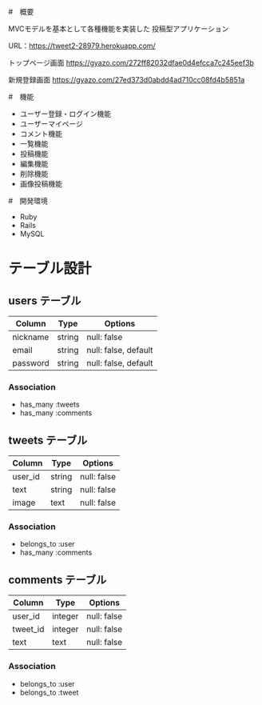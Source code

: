 #　概要

MVCモデルを基本として各種機能を実装した
投稿型アプリケーション

URL：https://tweet2-28979.herokuapp.com/

トップページ画面
https://gyazo.com/272ff82032dfae0d4efcca7c245eef3b

新規登録画面
https://gyazo.com/27ed373d0abdd4ad710cc08fd4b5851a

#　機能
* ユーザー登録・ログイン機能
* ユーザーマイページ
* コメント機能
* 一覧機能
* 投稿機能
* 編集機能
* 削除機能
* 画像投稿機能

#　開発環境
* Ruby 
* Rails 
* MySQL

# テーブル設計

## users テーブル

| Column             | Type   | Options                       |
| ------------------ | ------ | ------------------------------|
| nickname           | string | null: false                   |
| email              | string | null: false, default          |
| password           | string | null: false, default          |

### Association

- has_many :tweets
- has_many :comments

## tweets テーブル

| Column             | Type   | Options                       |
| ------------------ | ------ | ------------------------------|
| user_id            | string | null: false                   |
| text               | string | null: false                   |
| image              | text   | null: false                   |

### Association

- belongs_to :user
- has_many   :comments

## comments テーブル

| Column             | Type   | Options                       |
| ------------------ | ------ | ------------------------------|
| user_id            | integer| null: false                   |
| tweet_id           | integer| null: false                   |
| text               | text   | null: false                   |

### Association

- belongs_to :user
- belongs_to :tweet
